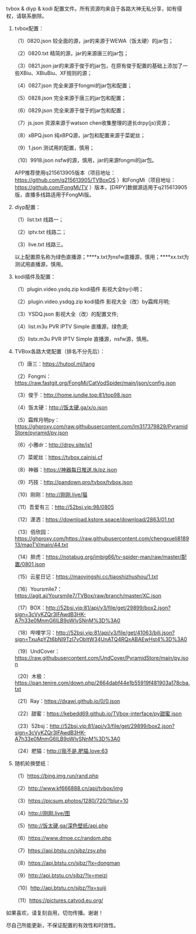 tvbox & diyp & kodi 配置文件。所有资源均来自于各路大神无私分享，如有侵权，请联系删除。
1. tvbox配置：
   
   （1）0820.json  较全面的源，jar的来源于WEWA（饭太硬）的jar包；
   
   （2）0820.txt  精简的源，jar的来源唐三的jar包；
   
   （3）0821.json  jar的来源于俊于的jar包，在原有俊于配置的基础上添加了一些XBiu、XBiuBiu、XF规则的源；
   
   （4）0827.json  完全来源于fongmi的jar包和配置；
   
   （5）0828.json  完全来源于唐三的jar包和配置；
   
   （6）0829.json  完全来源于俊于的jar包和配置；
   
   （7）js.json  资源来源于watson chen收集整理的道长drpy(js)资源；
   
   （8）xBPQ.json  纯xBPQ源，jar包和配置来源于菜妮丝；
   
   （9）1.json  测试用的配置，慎用；
   
   （10）9918.json  nsfw的源，慎用，jar的来源fongmi的jar包。
   
   APP推荐使用q215613905版本（项目地址：https://github.com/q215613905/TVBoxOS ）和FongMi（项目地址：https://github.com/FongMi/TV ）版本，[DRPY]数据源适用于q215613905版，直播多线路适用于FongMi版。
2. diyp配置：

   （1）list.txt  线路一；
   
   （2）iptv.txt  线路二；
   
   （3）live.txt  线路三。
   
   以上配置原名称为绿色直播源；****x.txt为nsfw直播源，慎用；****xx.txt为测试用直播源，慎用。
3. kodi插件及配置：

   （1）plugin.video.ysdq.zip  kodi插件 影视大全by小明；
   
   （2）plugin.video.ysdqg.zip  kodi插件 影视大全（改）by霜辉月明;

   （3）YSDQ.json  影视大全（改）的配置文件;
   
   （4）list.m3u  PVR IPTV Simple 直播源，绿色源;
   
   （5）listx.m3u  PVR IPTV Simple 直播源，nsfw源，慎用。
4. TVBox各路大佬配置（排名不分先后）：
    
   （1）唐三：https://hutool.ml/tang
   
   （2）Fongmi：https://raw.fastgit.org/FongMi/CatVodSpider/main/json/config.json
   
   （3）俊于：http://home.jundie.top:81/top98.json
   
   （4）饭太硬：http://饭太硬.ga/x/o.json
   
   （5）霜辉月明py：https://ghproxy.com/raw.githubusercontent.com/lm317379829/PyramidStore/pyramid/py.json
   
   （6）小雅dr：http://drpy.site/js1
   
   （7）菜妮丝：https://tvbox.cainisi.cf
   
   （8）神器：https://神器每日推送.tk/pz.json
   
   （9）巧技：http://pandown.pro/tvbox/tvbox.json
   
   （10）刚刚：http://刚刚.live/猫
 
   （11）吾爱有三：http://52bsj.vip:98/0805
   
   （12）潇洒：https://download.kstore.space/download/2863/01.txt
   
   （13）佰欣园：https://ghproxy.com/https://raw.githubusercontent.com/chengxueli818913/maoTV/main/44.txt   
   
   （14）胖虎：https://notabug.org/imbig66/tv-spider-man/raw/master/配置/0801.json
    
   （15）云星日记：https://maoyingshi.cc/tiaoshizhushou/1.txt
                  
   （16）Yoursmile7：https://agit.ai/Yoursmile7/TVBox/raw/branch/master/XC.json
   
   （17）BOX：http://52bsj.vip:81/api/v3/file/get/29899/box2.json?sign=3cVyKZQr3lFAwdB3HK-A7h33e0MnmG6lLB9oWlvSNnM%3D%3A0
   
   （18）哔哩学习：http://52bsj.vip:81/api/v3/file/get/41063/bili.json?sign=TxuApYZt6bNl9TzI7vObItW34UnATQ4RQxABAEwHst4%3D%3A0
   
   （19）UndCover：https://raw.githubusercontent.com/UndCover/PyramidStore/main/py.json
   
   （20）木极：https://pan.tenire.com/down.php/2664dabf44e1b55919f481903a178cba.txt  
   
   （21）Ray：https://dxawi.github.io/0/0.json
   
   （22）甜蜜：https://kebedd69.github.io/TVbox-interface/py甜蜜.json
   
   （23）52bsj：http://52bsj.vip:81/api/v3/file/get/29899/box2.json?sign=3cVyKZQr3lFAwdB3HK-A7h33e0MnmG6lLB9oWlvSNnM%3D%3A0
   
   （24）肥猫：http://我不是.肥猫.love:63
5. 随机轮换壁纸：

   （1）https://bing.img.run/rand.php
   
   （2）http://www.kf666888.cn/api/tvbox/img
   
   （3）https://picsum.photos/1280/720/?blur=10
      
   （4）http://刚刚.live/图 
  
   （5）http://饭太硬.ga/深色壁纸/api.php
 
   （6）https://www.dmoe.cc/random.php
      
   （7）https://api.btstu.cn/sjbz/zsy.php
      
   （8）https://api.btstu.cn/sjbz/?lx=dongman
      
   （9）http://api.btstu.cn/sjbz/?lx=meizi
      
   （10）http://api.btstu.cn/sjbz/?lx=suiji
   
   （11）https://pictures.catvod.eu.org/

如果喜欢，请复刻自用，切勿传播。谢谢！

尽自己所能更新，不保证配置的有效性和时效性。
   
